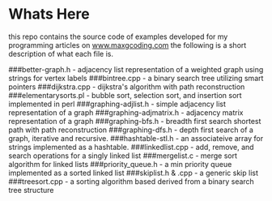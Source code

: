 # Whats Here
this repo contains the source code of examples developed for my programming articles
on www.maxgcoding.com the following is a short description of what each file is.

###better-graph.h       - adjacency list representation of a weighted graph using strings for vertex labels
###bintree.cpp          - a binary search tree utilizing smart pointers
###dijkstra.cpp         - dijkstra's algorithm with path reconstruction
###elementarysorts.pl   - bubble sort, selection sort, and insertion sort implemented in perl
###graphing-adjlist.h   - simple adjacency list representation of a graph
###graphing-adjmatrix.h - adjacency matrix representation of a graph
###graphing-bfs.h       - breadth first search shortest path with path reconstruction
###graphing-dfs.h       - depth first search of a graph, iterative and recursive.
###hashtable-stl.h      - an associateive array for strings implemented as a hashtable.
###linkedlist.cpp       - add, remove, and search operations for a singly linked list
###mergelist.c          - merge sort algorithm for linked lists
###priority_queue.h     - a min priority queue implemented as a sorted linked list
###skiplist.h & .cpp    - a generic skip list
###treesort.cpp         - a sorting algorithm based derived from a binary search tree structure
